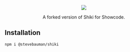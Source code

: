 <p align="center">
  <img src="https://github.com/stevebauman/showcode/blob/master/static/logo.svg">
</p>

<p align="center">
  A forked version of Shiki for Showcode.
</p>

## Installation

```bash
npm i @stevebauman/shiki
```
